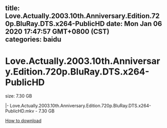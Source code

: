 
title: Love.Actually.2003.10th.Anniversary.Edition.720p.BluRay.DTS.x264-PublicHD
date: Mon Jan 06 2020 17:47:57 GMT+0800 (CST)    
categories: baidu
---

# Love.Actually.2003.10th.Anniversary.Edition.720p.BluRay.DTS.x264-PublicHD
size: 7.30 GB
 
 
|- Love.Actually.2003.10th.Anniversary.Edition.720p.BluRay.DTS.x264-PublicHD.mkv - 7.30 GB

[How to download](https://bpcam.bemobtrk.com/go/2ceec3aa-1ca2-46d6-b9ff-aaa5c184517c?jno=3188)